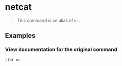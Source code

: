 # netcat

> This command is an alias of `nc`.

## Examples

### View documentation for the original command

```bash
tldr nc
```
